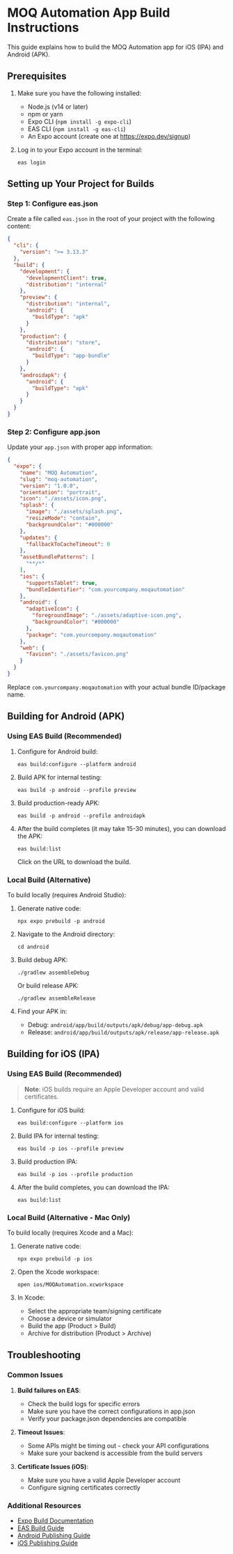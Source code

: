 # MOQ Automation App Build Instructions

This guide explains how to build the MOQ Automation app for iOS (IPA) and Android (APK).

## Prerequisites

1. Make sure you have the following installed:
   - Node.js (v14 or later)
   - npm or yarn
   - Expo CLI (`npm install -g expo-cli`)
   - EAS CLI (`npm install -g eas-cli`)
   - An Expo account (create one at https://expo.dev/signup)

2. Log in to your Expo account in the terminal:
   ```
   eas login
   ```

## Setting up Your Project for Builds

### Step 1: Configure eas.json

Create a file called `eas.json` in the root of your project with the following content:

```json
{
  "cli": {
    "version": ">= 3.13.3"
  },
  "build": {
    "development": {
      "developmentClient": true,
      "distribution": "internal"
    },
    "preview": {
      "distribution": "internal",
      "android": {
        "buildType": "apk"
      }
    },
    "production": {
      "distribution": "store",
      "android": {
        "buildType": "app-bundle"
      }
    },
    "androidapk": {
      "android": {
        "buildType": "apk"
      }
    }
  }
}
```

### Step 2: Configure app.json

Update your `app.json` with proper app information:

```json
{
  "expo": {
    "name": "MOQ Automation",
    "slug": "moq-automation",
    "version": "1.0.0",
    "orientation": "portrait",
    "icon": "./assets/icon.png",
    "splash": {
      "image": "./assets/splash.png",
      "resizeMode": "contain",
      "backgroundColor": "#000000"
    },
    "updates": {
      "fallbackToCacheTimeout": 0
    },
    "assetBundlePatterns": [
      "**/*"
    ],
    "ios": {
      "supportsTablet": true,
      "bundleIdentifier": "com.yourcompany.moqautomation"
    },
    "android": {
      "adaptiveIcon": {
        "foregroundImage": "./assets/adaptive-icon.png",
        "backgroundColor": "#000000"
      },
      "package": "com.yourcompany.moqautomation"
    },
    "web": {
      "favicon": "./assets/favicon.png"
    }
  }
}
```

Replace `com.yourcompany.moqautomation` with your actual bundle ID/package name.

## Building for Android (APK)

### Using EAS Build (Recommended)

1. Configure for Android build:
   ```
   eas build:configure --platform android
   ```

2. Build APK for internal testing:
   ```
   eas build -p android --profile preview
   ```

3. Build production-ready APK:
   ```
   eas build -p android --profile androidapk
   ```

4. After the build completes (it may take 15-30 minutes), you can download the APK:
   ```
   eas build:list
   ```
   
   Click on the URL to download the build.

### Local Build (Alternative)

To build locally (requires Android Studio):

1. Generate native code:
   ```
   npx expo prebuild -p android
   ```

2. Navigate to the Android directory:
   ```
   cd android
   ```

3. Build debug APK:
   ```
   ./gradlew assembleDebug
   ```
   
   Or build release APK:
   ```
   ./gradlew assembleRelease
   ```

4. Find your APK in:
   - Debug: `android/app/build/outputs/apk/debug/app-debug.apk`
   - Release: `android/app/build/outputs/apk/release/app-release.apk`

## Building for iOS (IPA)

### Using EAS Build (Recommended)

> **Note**: iOS builds require an Apple Developer account and valid certificates.

1. Configure for iOS build:
   ```
   eas build:configure --platform ios
   ```

2. Build IPA for internal testing:
   ```
   eas build -p ios --profile preview
   ```

3. Build production IPA:
   ```
   eas build -p ios --profile production
   ```

4. After the build completes, you can download the IPA:
   ```
   eas build:list
   ```

### Local Build (Alternative - Mac Only)

To build locally (requires Xcode and a Mac):

1. Generate native code:
   ```
   npx expo prebuild -p ios
   ```

2. Open the Xcode workspace:
   ```
   open ios/MOQAutomation.xcworkspace
   ```

3. In Xcode:
   - Select the appropriate team/signing certificate
   - Choose a device or simulator
   - Build the app (Product > Build)
   - Archive for distribution (Product > Archive)

## Troubleshooting

### Common Issues

1. **Build failures on EAS**:
   - Check the build logs for specific errors
   - Make sure you have the correct configurations in app.json
   - Verify your package.json dependencies are compatible

2. **Timeout Issues**:
   - Some APIs might be timing out - check your API configurations
   - Make sure your backend is accessible from the build servers

3. **Certificate Issues (iOS)**:
   - Make sure you have a valid Apple Developer account
   - Configure signing certificates correctly

### Additional Resources

- [Expo Build Documentation](https://docs.expo.dev/build/introduction/)
- [EAS Build Guide](https://docs.expo.dev/build/setup/)
- [Android Publishing Guide](https://docs.expo.dev/distribution/app-stores/)
- [iOS Publishing Guide](https://docs.expo.dev/distribution/app-stores/) 